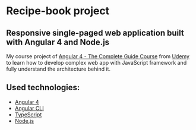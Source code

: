 # Recipe-book project
## Responsive single-paged web application built with Angular 4 and Node.js
My course project of [Angular 4 - The Complete Guide Course](https://www.udemy.com/the-complete-guide-to-angular-2/learn/v4/overview)
from [Udemy](https://www.udemy.com/courses/) to learn how to develop complex web app with JavaScript framework and fully understand the architecture behind it.


## Used technologies:
* [Angular 4](https://angular.io/)
* [Angular CLI](https://cli.angular.io/)
* [TypeScript](https://www.typescriptlang.org/)
* [Node.js](https://nodejs.org/en/)




